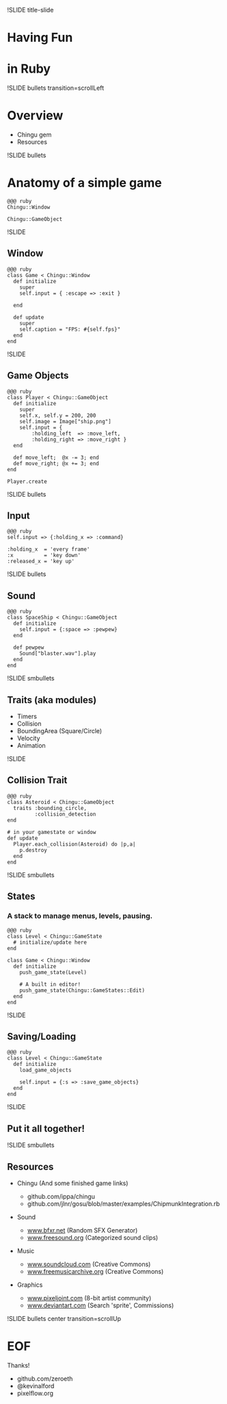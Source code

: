 !SLIDE title-slide

# Having Fun
# in Ruby

!SLIDE bullets transition=scrollLeft

# Overview

* Chingu gem
* Resources

!SLIDE bullets

# Anatomy of a simple game

    @@@ ruby
    Chingu::Window

    Chingu::GameObject


!SLIDE

## Window

    @@@ ruby
    class Game < Chingu::Window
      def initialize
        super
        self.input = { :escape => :exit }

      end

      def update
        super
        self.caption = "FPS: #{self.fps}"
      end
    end

!SLIDE

## Game Objects

    @@@ ruby
    class Player < Chingu::GameObject
      def initialize
        super
        self.x, self.y = 200, 200
        self.image = Image["ship.png"]
        self.input = {
            :holding_left  => :move_left,
            :holding_right => :move_right }
      end

      def move_left;  @x -= 3; end
      def move_right; @x += 3; end
    end

    Player.create
	
!SLIDE bullets

## Input

    @@@ ruby
    self.input => {:holding_x => :command}

    :holding_x  = 'every frame'
    :x          = 'key down'
    :released_x = 'key up'


!SLIDE bullets

## Sound

    @@@ ruby
    class SpaceShip < Chingu::GameObject
      def initialize
        self.input = {:space => :pewpew}
      end

      def pewpew
        Sound["blaster.wav"].play
      end
    end

!SLIDE smbullets

## Traits (aka modules)

* Timers
* Collision
* BoundingArea (Square/Circle)
* Velocity
* Animation

!SLIDE

## Collision Trait

    @@@ ruby
    class Asteroid < Chingu::GameObject
      traits :bounding_circle,
             :collision_detection
    end

    # in your gamestate or window
    def update
      Player.each_collision(Asteroid) do |p,a|
        p.destroy
      end
    end

!SLIDE smbullets

## States

### A stack to manage menus, levels, pausing.

    @@@ ruby
    class Level < Chingu::GameState
      # initialize/update here
    end

    class Game < Chingu::Window
      def initialize
        push_game_state(Level)

        # A built in editor!
        push_game_state(Chingu::GameStates::Edit)
      end
    end


!SLIDE

## Saving/Loading

    @@@ ruby
    class Level < Chingu::GameState
      def initialize
        load_game_objects

        self.input = {:s => :save_game_objects}
      end
    end


!SLIDE

## Put it all together!


!SLIDE smbullets

## Resources

* Chingu (And some finished game links)
  * github.com/ippa/chingu
  * github.com/jlnr/gosu/blob/master/examples/ChipmunkIntegration.rb

* Sound
  * www.bfxr.net (Random SFX Generator)
  * www.freesound.org (Categorized sound clips)

* Music
  * www.soundcloud.com (Creative Commons)
  * www.freemusicarchive.org (Creative Commons)

* Graphics
  * www.pixeljoint.com (8-bit artist community)
  * www.deviantart.com (Search 'sprite', Commissions)

!SLIDE bullets center transition=scrollUp
# EOF #
Thanks!

* github.com/zeroeth
* @kevinalford
* pixelflow.org

